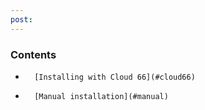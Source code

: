 ```yaml
---
post: 
---
```


### Contents

*		[Installing with Cloud 66](#cloud66)
*		[Manual installation](#manual)

